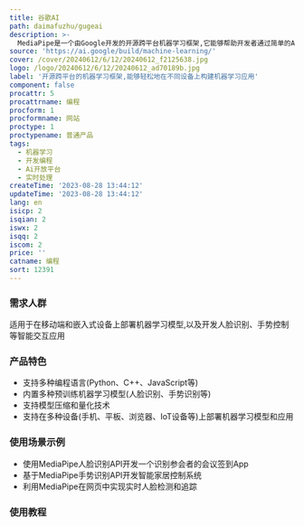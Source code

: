 ```yaml
---
title: 谷歌AI
path: daimafuzhu/gugeai
description: >-
  MediaPipe是一个由Google开发的开源跨平台机器学习框架,它能够帮助开发者通过简单的API轻松地在不同设备(手机、平板、浏览器、IoT设备等)上构建复杂的机器学习模型和应用。MediaPipe支持多种编程语言,内置了人脸识别、手势识别、目标追踪等多种预训练模型,开发者可以快速集成这些模型来开发智能应用。MediaPipe还支持模型压缩和量化技术,可以将模型大小缩小10倍以上,这对于在移动端部署机器学习模型非常有利。总体来说,MediaPipe是一个非常易用和高效的机器学习开发框架。
source: 'https://ai.google/build/machine-learning/'
cover: /cover/20240612/6/12/20240612_f2125638.jpg
logo: /logo/20240612/6/12/20240612_ad70189b.jpg
label: '开源跨平台的机器学习框架,能够轻松地在不同设备上构建机器学习应用'
component: false
procattr: 5
procattrname: 编程
procform: 1
procformname: 网站
proctype: 1
proctypename: 普通产品
tags:
  - 机器学习
  - 开发编程
  - Ai开放平台
  - 实时处理
createTime: '2023-08-28 13:44:12'
updateTime: '2023-08-28 13:44:12'
lang: en
isicp: 2
isqian: 2
iswx: 2
isqq: 2
iscom: 2
price: ''
catname: 编程
sort: 12391
---
```




### 需求人群
适用于在移动端和嵌入式设备上部署机器学习模型,以及开发人脸识别、手势控制等智能交互应用

### 产品特色
- 支持多种编程语言(Python、C++、JavaScript等)
- 内置多种预训练机器学习模型(人脸识别、手势识别等)
- 支持模型压缩和量化技术
- 支持在多种设备(手机、平板、浏览器、IoT设备等)上部署机器学习模型和应用

### 使用场景示例
- 使用MediaPipe人脸识别API开发一个识别参会者的会议签到App
- 基于MediaPipe手势识别API开发智能家居控制系统
- 利用MediaPipe在网页中实现实时人脸检测和追踪

### 使用教程


  
